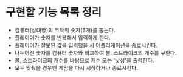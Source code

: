 # 구현할 기능 목록 정리
- 컴퓨터(상대방)의 무작위 숫자(3개)를 뽑는다.
- 플레이어가 숫자를 반복해서 입력하게 한다.
- 플레이어가 잘못된 값을 입력했을 시 어플리케이션을 종료시킨다.
- 나누어진 숫자를 컴퓨터 숫자와 비교하여 볼, 스트라이크의 개수를 구한다.
- 볼, 스트라이크의 개수를 바탕으로 개수 또는 '낫싱'을 출력한다.
- 모두 맞췄을 경우엔 게임을 다시 시작하거나 종료시킨다.

